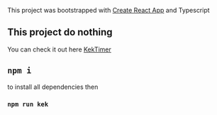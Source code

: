 This project was bootstrapped with [Create React App](https://github.com/facebook/create-react-app) and Typescript

## This project do nothing

You can check it out here [KekTimer](kektimer.surge.sh)

## `npm i`
to install all dependencies
then

### `npm run kek`
